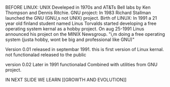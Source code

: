 BEFORE LINUX:
UNIX Develeped in 1970s and AT&Ts Bell labs by Ken Thompson and Dennis Ritchie.
GNU project: 
In 1983 Richard Stallman launched the GNU (GNU,s not UNIX) project.
Birth of LINUX: 
In 1991 a 21 year old finland student named Linus Torvalds started developing a free operating system kernal as a hobby project. On aug 25-1991 Linus announced his project on the MINIX Newsgroup.
"i,m doing a free operating system (justa hobby, wont be big and professional like GNU)" 

Version 0.01 released in septembar 1991. this is first version of Linux kernal.
not functionalad 
released to the public

version 0.02
Later in 1991
functionalad 
Combined with utilities from GNU project.

IN NEXT SLIDE WE LEARN [[GROWTH AND EVOLUTION]]

